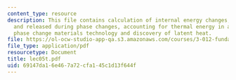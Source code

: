 ```yaml
---
content_type: resource
description: This file contains calculation of internal energy changes, heat stored
  and released during phase changes, accounting for thermal energy in a material,
  phase change materials technology and discovery of latent heat.
file: https://ol-ocw-studio-app-qa.s3.amazonaws.com/courses/3-012-fundamentals-of-materials-science-fall-2005/69147da16e467a72cfa145c1d13f644f_lec05t.pdf
file_type: application/pdf
resourcetype: Document
title: lec05t.pdf
uid: 69147da1-6e46-7a72-cfa1-45c1d13f644f
---
```

